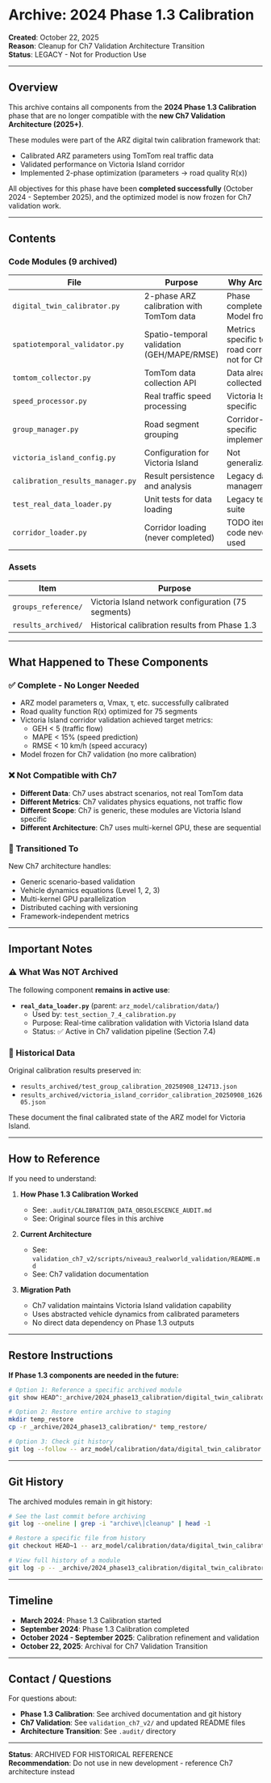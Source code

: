 # Archive: 2024 Phase 1.3 Calibration

**Created**: October 22, 2025  
**Reason**: Cleanup for Ch7 Validation Architecture Transition  
**Status**: LEGACY - Not for Production Use  

---

## Overview

This archive contains all components from the **2024 Phase 1.3 Calibration** phase that are no longer compatible with the **new Ch7 Validation Architecture (2025+)**.

These modules were part of the ARZ digital twin calibration framework that:
- Calibrated ARZ parameters using TomTom real traffic data
- Validated performance on Victoria Island corridor
- Implemented 2-phase optimization (parameters → road quality R(x))

All objectives for this phase have been **completed successfully** (October 2024 - September 2025), and the optimized model is now frozen for Ch7 validation work.

---

## Contents

### Code Modules (9 archived)

| File | Purpose | Why Archived |
|------|---------|--------------|
| `digital_twin_calibrator.py` | 2-phase ARZ calibration with TomTom data | Phase complete - Model frozen |
| `spatiotemporal_validator.py` | Spatio-temporal validation (GEH/MAPE/RMSE) | Metrics specific to road corridors, not for Ch7 |
| `tomtom_collector.py` | TomTom data collection API | Data already collected |
| `speed_processor.py` | Real traffic speed processing | Victoria Island specific |
| `group_manager.py` | Road segment grouping | Corridor-specific implementation |
| `victoria_island_config.py` | Configuration for Victoria Island | Not generalizable |
| `calibration_results_manager.py` | Result persistence and analysis | Legacy data management |
| `test_real_data_loader.py` | Unit tests for data loading | Legacy test suite |
| `corridor_loader.py` | Corridor loading (never completed) | TODO item - code never used |

### Assets

| Item | Purpose |
|------|---------|
| `groups_reference/` | Victoria Island network configuration (75 segments) |
| `results_archived/` | Historical calibration results from Phase 1.3 |

---

## What Happened to These Components

### ✅ Complete - No Longer Needed
- ARZ model parameters α, Vmax, τ, etc. successfully calibrated
- Road quality function R(x) optimized for 75 segments
- Victoria Island corridor validation achieved target metrics:
  - GEH < 5 (traffic flow)
  - MAPE < 15% (speed prediction)
  - RMSE < 10 km/h (speed accuracy)
- Model frozen for Ch7 validation (no more calibration)

### ❌ Not Compatible with Ch7
- **Different Data**: Ch7 uses abstract scenarios, not real TomTom data
- **Different Metrics**: Ch7 validates physics equations, not traffic flow
- **Different Scope**: Ch7 is generic, these modules are Victoria Island specific
- **Different Architecture**: Ch7 uses multi-kernel GPU, these are sequential

### 🔄 Transitioned To
New Ch7 architecture handles:
- Generic scenario-based validation
- Vehicle dynamics equations (Level 1, 2, 3)
- Multi-kernel GPU parallelization
- Distributed caching with versioning
- Framework-independent metrics

---

## Important Notes

### ⚠️ What Was NOT Archived

The following component **remains in active use**:

- **`real_data_loader.py`** (parent: `arz_model/calibration/data/`)
  - Used by: `test_section_7_4_calibration.py`
  - Purpose: Real-time calibration validation with Victoria Island data
  - Status: ✅ Active in Ch7 validation pipeline (Section 7.4)

### 📝 Historical Data

Original calibration results preserved in:
- `results_archived/test_group_calibration_20250908_124713.json`
- `results_archived/victoria_island_corridor_calibration_20250908_162605.json`

These document the final calibrated state of the ARZ model for Victoria Island.

---

## How to Reference

If you need to understand:

1. **How Phase 1.3 Calibration Worked**
   - See: `.audit/CALIBRATION_DATA_OBSOLESCENCE_AUDIT.md`
   - See: Original source files in this archive

2. **Current Architecture**
   - See: `validation_ch7_v2/scripts/niveau3_realworld_validation/README.md`
   - See: Ch7 validation documentation

3. **Migration Path**
   - Ch7 validation maintains Victoria Island validation capability
   - Uses abstracted vehicle dynamics from calibrated parameters
   - No direct data dependency on Phase 1.3 outputs

---

## Restore Instructions

**If Phase 1.3 components are needed in the future:**

```bash
# Option 1: Reference a specific archived module
git show HEAD^:_archive/2024_phase13_calibration/digital_twin_calibrator.py

# Option 2: Restore entire archive to staging
mkdir temp_restore
cp -r _archive/2024_phase13_calibration/* temp_restore/

# Option 3: Check git history
git log --follow -- arz_model/calibration/data/digital_twin_calibrator.py
```

---

## Git History

The archived modules remain in git history:

```bash
# See the last commit before archiving
git log --oneline | grep -i "archive\|cleanup" | head -1

# Restore a specific file from history
git checkout HEAD~1 -- arz_model/calibration/data/digital_twin_calibrator.py

# View full history of a module
git log -p -- _archive/2024_phase13_calibration/digital_twin_calibrator.py
```

---

## Timeline

- **March 2024**: Phase 1.3 Calibration started
- **September 2024**: Phase 1.3 Calibration completed
- **October 2024 - September 2025**: Calibration refinement and validation
- **October 22, 2025**: Archival for Ch7 Validation Transition

---

## Contact / Questions

For questions about:
- **Phase 1.3 Calibration**: See archived documentation and git history
- **Ch7 Validation**: See `validation_ch7_v2/` and updated README files
- **Architecture Transition**: See `.audit/` directory

---

**Status**: ARCHIVED FOR HISTORICAL REFERENCE  
**Recommendation**: Do not use in new development - reference Ch7 architecture instead
